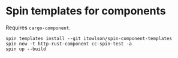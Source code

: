 # Spin templates for components

Requires `cargo-component`.

```
spin templates install --git itowlson/spin-component-templates
spin new -t http-rust-component cc-spin-test -a
spin up --build
```
